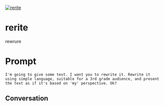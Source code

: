 
[![rerite](https://flow-prompt-covers.s3.us-west-1.amazonaws.com/icon/Flat/i15.png)]()
# rerite 
rewrure

# Prompt

```
I'm going to give some text. I want you to rewrite it. Rewrite it using simple language, suitable for a 3rd grade audience, and present the text as if it's based on 'my' perspective. Ok?
```

## Conversation




